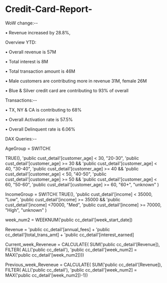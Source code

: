 # Credit-Card-Report-


 WoW change:--

   • Revenue increased by 28.8%,

 Overview YTD:

  • Overall revenue is 57M

  • Total interest is 8M

  • Total transaction amount is 46M

  • Male customers are contributing more in revenue 31M, female 26M

  • Blue & Silver credit card are contributing to 93% of overall

 
 Transactions:--

  • TX, NY & CA is contributing to 68%

  • Overall Activation rate is 57.5%

  • Overall Delinquent rate is 6.06%


DAX Queries:--

  AgeGroup = SWITCH(

  TRUE(),
          'public cust_detail'[customer_age] < 30, "20-30",
          'public cust_detail'[customer_age] >= 30 && 'public cust_detail'[customer_age] < 40, "30-40",
          'public cust_detail'[customer_age] >= 40 && 'public cust_detail'[customer_age] < 50, "40-50",
          'public cust_detail'[customer_age] >= 50 && 'public cust_detail'[customer_age] < 60, "50-60",
          'public cust_detail'[customer_age] >= 60, "60+",
    "unknown"
)



IncomeGroup = SWITCH(
TRUE(),
    'public cust_detail'[income] < 35000, "Low",
    'public cust_detail'[income] >= 35000 && 'public cust_detail'[income] <70000, "Med",
    'public cust_detail'[income] >= 70000, "High",
"unknown"
)

week_num2 = WEEKNUM('public cc_detail'[week_start_date])

Revenue = 'public cc_detail'[annual_fees] + 'public cc_detail'[total_trans_amt] + 'public cc_detail'[interest_earned]

Current_week_Reveneue = CALCULATE(
    SUM('public cc_detail'[Revenue]),
    FILTER(
    ALL('public cc_detail'),
          'public cc_detail'[week_num2] = MAX('public cc_detail'[week_num2])))


Previous_week_Reveneue = CALCULATE(
      SUM('public cc_detail'[Revenue]),
      FILTER(
      ALL('public cc_detail'),
            'public cc_detail'[week_num2] = MAX('public cc_detail'[week_num2])-1))


